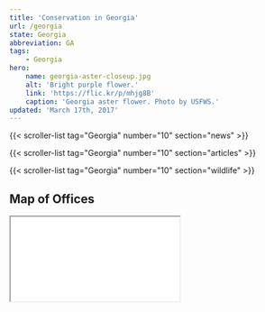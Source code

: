 ```yaml
---
title: 'Conservation in Georgia'
url: /georgia
state: Georgia
abbreviation: GA
tags:
    - Georgia
hero:
    name: georgia-aster-closeup.jpg
    alt: 'Bright purple flower.'
    link: 'https://flic.kr/p/mhjg8B'
    caption: 'Georgia aster flower. Photo by USFWS.'
updated: 'March 17th, 2017'
---
```


{{< scroller-list tag="Georgia" number="10" section="news" >}}

{{< scroller-list tag="Georgia" number="10" section="articles" >}}

{{< scroller-list tag="Georgia" number="10" section="wildlife" >}}

## Map of Offices
<iframe src="/map/?search=Georgia" class="state-map"></iframe>
